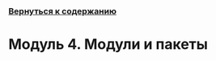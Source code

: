 ### [Вернуться к содержанию](https://github.com/AlexandrKuznetsov1/Practical_work/blob/master/README.md)
# Модуль 4. Модули и пакеты
